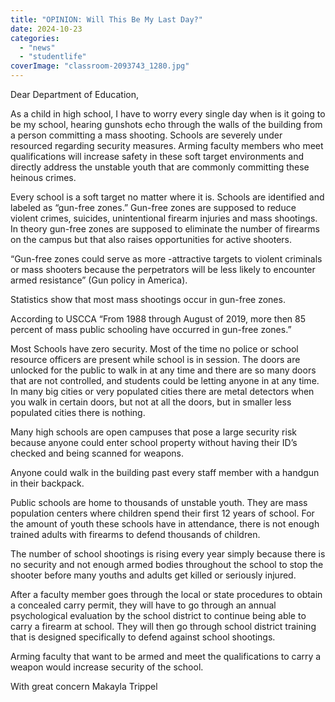 ```yaml
---
title: "OPINION: Will This Be My Last Day?"
date: 2024-10-23
categories: 
  - "news"
  - "studentlife"
coverImage: "classroom-2093743_1280.jpg"
---
```


Dear Department of Education,

As a child in high school, I have to worry every single day when is it going to be my school, hearing gunshots echo through the walls of the building from a person committing a mass shooting. Schools are severely under resourced regarding security measures. Arming faculty members who meet qualifications will increase safety in these soft target environments and directly address the unstable youth that are commonly committing these heinous crimes.

Every school is a soft target no matter where it is. Schools are identified and labeled as “gun-free zones.” Gun-free zones are supposed to reduce violent crimes, suicides, unintentional firearm injuries and mass shootings. In theory gun-free zones are supposed to eliminate the number of firearms on the campus but that also raises opportunities for active shooters.

“Gun-free zones could serve as more -attractive targets to violent criminals or mass shooters because the perpetrators will be less likely to encounter armed resistance” (Gun policy in America).

Statistics show that most mass shootings occur in gun-free zones.

According to USCCA “From 1988 through August of 2019, more then 85 percent of mass public schooling have occurred in gun-free zones.”

Most Schools have zero security. Most of the time no police or school resource officers are present while school is in session. The doors are unlocked for the public to walk in at any time and there are so many doors that are not controlled, and students could be letting anyone in at any time. In many big cities or very populated cities there are metal detectors when you walk in certain doors, but not at all the doors, but in smaller less populated cities there is nothing.

Many high schools are open campuses that pose a large security risk because anyone could enter school property without having their ID’s checked and being scanned for weapons.

Anyone could walk in the building past every staff member with a handgun in their backpack.

Public schools are home to thousands of unstable youth. They are mass population centers where children spend their first 12 years of school. For the amount of youth these schools have in attendance, there is not enough trained adults with firearms to defend thousands of children.

The number of school shootings is rising every year simply because there is no security and not enough armed bodies throughout the school to stop the shooter before many youths and adults get killed or seriously injured.

After a faculty member goes through the local or state procedures to obtain a concealed carry permit, they will have to go through an annual psychological evaluation by the school district to continue being able to carry a firearm at school. They will then go through school district training that is designed specifically to defend against school shootings.

Arming faculty that want to be armed and meet the qualifications to carry a weapon would increase security of the school.

With great concern Makayla Trippel
